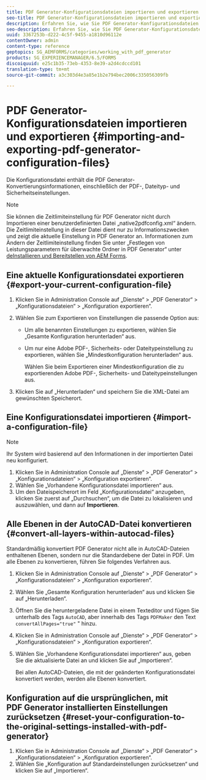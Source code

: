 ```yaml
---
title: PDF Generator-Konfigurationsdateien importieren und exportieren
seo-title: PDF Generator-Konfigurationsdateien importieren und exportieren
description: Erfahren Sie, wie Sie PDF Generator-Konfigurationsdateien importieren und exportieren.
seo-description: Erfahren Sie, wie Sie PDF Generator-Konfigurationsdateien importieren und exportieren.
uuid: 3367253b-d222-4c5f-9455-a1810d96112e
contentOwner: admin
content-type: reference
geptopics: SG_AEMFORMS/categories/working_with_pdf_generator
products: SG_EXPERIENCEMANAGER/6.5/FORMS
discoiquuid: e25c1b35-73eb-4353-8e39-a2d4cdccd101
translation-type: tm+mt
source-git-commit: a3c303d4e3a85e1b2e794bec2006c335056309fb

---
```



# PDF Generator-Konfigurationsdateien importieren und exportieren {#importing-and-exporting-pdf-generator-configuration-files}

Die Konfigurationsdatei enthält die PDF Generator-Konvertierungsinformationen, einschließlich der PDF-, Dateityp- und Sicherheitseinstellungen.

>[!NOTE]
>
>Sie können die Zeitlimiteinstellung für PDF Generator nicht durch Importieren einer benutzerdefinierten Datei „native2pdfconfig.xml“ ändern. Die Zeitlimiteinstellung in dieser Datei dient nur zu Informationszwecken und zeigt die aktuelle Einstellung in PDF Generator an. Informationen zum Ändern der Zeitlimiteinstellung finden Sie unter „Festlegen von Leistungsparametern für überwachte Ordner in PDF Generator“ unter [deInstallieren und Bereitstellen von AEM Forms](https://www.adobe.com/go/learn_aemforms_installJBoss_63).

## Eine aktuelle Konfigurationsdatei exportieren {#export-your-current-configuration-file}

1. Klicken Sie in Administration Console auf „Dienste“ > „PDF Generator“ > „Konfigurationsdateien“ > „Konfiguration exportieren“.
1. Wählen Sie zum Exportieren von Einstellungen die passende Option aus:

   * Um alle benannten Einstellungen zu exportieren, wählen Sie „Gesamte Konfiguration herunterladen“ aus.
   * Um nur eine Adobe PDF-, Sicherheits- oder Dateitypeinstellung zu exportieren, wählen Sie „Mindestkonfiguration herunterladen“ aus.

      Wählen Sie beim Exportieren einer Mindestkonfiguration die zu exportierenden Adobe PDF-, Sicherheits- und Dateitypeinstellungen aus.

1. Klicken Sie auf „Herunterladen“ und speichern Sie die XML-Datei am gewünschten Speicherort.

## Eine Konfigurationsdatei importieren {#import-a-configuration-file}

>[!NOTE]
>
>Ihr System wird basierend auf den Informationen in der importierten Datei neu konfiguriert.

1. Klicken Sie in Administration Console auf „Dienste“ > „PDF Generator“ > „Konfigurationsdateien“ > „Konfiguration exportieren“.
1. Wählen Sie „Vorhandene Konfigurationsdatei importieren“ aus.
1. Um den Dateispeicherort im Feld „Konfigurationsdatei“ anzugeben, klicken Sie zuerst auf „Durchsuchen“, um die Datei zu lokalisieren und auszuwählen, und dann auf **Importieren**.

## Alle Ebenen in der AutoCAD-Datei konvertieren {#convert-all-layers-within-autocad-files}

Standardmäßig konvertiert PDF Generator nicht alle in AutoCAD-Dateien enthaltenen Ebenen, sondern nur die Standardebene der Datei in PDF. Um alle Ebenen zu konvertieren, führen Sie folgendes Verfahren aus.

1. Klicken Sie in Administration Console auf „Dienste“ > „PDF Generator“ > „Konfigurationsdateien“ > „Konfiguration exportieren“.
1. Wählen Sie „Gesamte Konfiguration herunterladen“ aus und klicken Sie auf „Herunterladen“.
1. Öffnen Sie die heruntergeladene Datei in einem Texteditor und fügen Sie unterhalb des Tags `AutoCAD`, aber innerhalb des Tags `PDFMaker` den Text `convertAllPages="true"` &quot; hinzu.
1. Klicken Sie in Administration Console auf „Dienste“ > „PDF Generator“ > „Konfigurationsdateien“ > „Konfiguration exportieren“.
1. Wählen Sie „Vorhandene Konfigurationsdatei importieren“ aus, geben Sie die aktualisierte Datei an und klicken Sie auf „Importieren“.

   Bei allen AutoCAD-Dateien, die mit der geänderten Konfigurationsdatei konvertiert werden, werden alle Ebenen konvertiert.

## Konfiguration auf die ursprünglichen, mit PDF Generator installierten Einstellungen zurücksetzen {#reset-your-configuration-to-the-original-settings-installed-with-pdf-generator}

1. Klicken Sie in Administration Console auf „Dienste“ > „PDF Generator“ > „Konfigurationsdateien“ > „Konfiguration exportieren“.
1. Wählen Sie „Konfiguration auf Standardeinstellungen zurücksetzen“ und klicken Sie auf „Importieren“.

